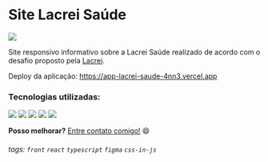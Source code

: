 # Site Lacrei Saúde

![](https://i.imgur.com/ZjdEtpD.png)

Site responsivo informativo sobre a Lacrei Saúde realizado de acordo com o desafio proposto pela [Lacrei](https://www.linkedin.com/company/lacrei/).

Deploy da aplicação: https://app-lacrei-saude-4nn3.vercel.app

### Tecnologias utilizadas:

![](https://img.shields.io/badge/TypeScript-007ACC?style=for-the-badge&logo=typescript&logoColor=white) ![](https://img.shields.io/badge/React-20232A?style=for-the-badge&logo=react&logoColor=61DAFB) ![](https://img.shields.io/badge/Figma-F24E1E?style=for-the-badge&logo=figma&logoColor=white) ![](https://img.shields.io/badge/CSS3-1572B6?style=for-the-badge&logo=css3&logoColor=white) ![](https://img.shields.io/badge/styled--components-DB7093?style=for-the-badge&logo=styled-components&logoColor=white)

**Posso melhorar?** <u>[Entre contato comigo!](https://beacons.ai/marianegrao)</u> 😄

###### tags: `front` `react` `typescript` `figma` `css-in-js`
